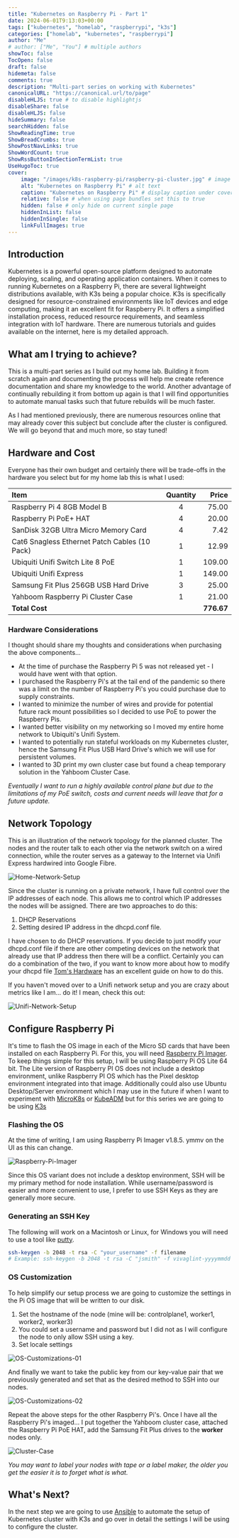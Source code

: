 ```yaml
---
title: "Kubernetes on Raspberry Pi - Part 1"
date: 2024-06-01T9:13:03+00:00
tags: ["kubernetes", "homelab", "raspberrypi", "k3s"]
categories: ["homelab", "kubernetes", "raspberrypi"]
author: "Me"
# author: ["Me", "You"] # multiple authors
showToc: false
TocOpen: false
draft: false
hidemeta: false
comments: true
description: "Multi-part series on working with Kubernetes"
canonicalURL: "https://canonical.url/to/page"
disableHLJS: true # to disable highlightjs
disableShare: false
disableHLJS: false
hideSummary: false
searchHidden: false
ShowReadingTime: true
ShowBreadCrumbs: true
ShowPostNavLinks: true
ShowWordCount: true
ShowRssButtonInSectionTermList: true
UseHugoToc: true
cover:
    image: "/images/k8s-raspberry-pi/raspberry-pi-cluster.jpg" # image path/url
    alt: "Kubernetes on Raspberry Pi" # alt text
    caption: "Kubernetes on Raspberry Pi" # display caption under cover
    relative: false # when using page bundles set this to true
    hidden: false # only hide on current single page
    hiddenInList: false
    hiddenInSingle: false
    linkFullImages: true
---
```


## Introduction 

Kubernetes is a powerful open-source platform designed to automate deploying, scaling, and operating application containers. When it comes to running Kubernetes on a Raspberry Pi, there are several lightweight distributions available, with K3s being a popular choice. K3s is specifically designed for resource-constrained environments like IoT devices and edge computing, making it an excellent fit for Raspberry Pi. It offers a simplified installation process, reduced resource requirements, and seamless integration with IoT hardware. There are numerous tutorials and guides available on the internet, here is my detailed approach.

## What am I trying to achieve?

This is a multi-part series as I build out my home lab. Building it from scratch again and documenting the process will help me create reference documentation and share my knowledge to the world. Another advantage of continually rebuilding it from bottom up again is that I will find opportunities to automate manual tasks such that future rebuilds will be much faster.

As I had mentioned previously, there are numerous resources online that may already cover this subject but conclude after the cluster is configured. We will go beyond that and much more, so stay tuned!

## Hardware and Cost

Everyone has their own budget and certainly there will be trade-offs in the hardware you select but for my home lab this is what I used:

| Item                                          | Quantity |      Price |
| :-------------------------------------------- | :------: | ---------: |
| Raspberry Pi 4 8GB Model B                    |    4     |      75.00 |
| Raspberry Pi PoE+ HAT                         |    4     |      20.00 |
| SanDisk 32GB Ultra Micro Memory Card          |    4     |       7.42 |
| Cat6 Snagless Ethernet Patch Cables (10 Pack) |    1     |      12.99 |
| Ubiquiti Unifi Switch Lite 8 PoE              |    1     |     109.00 |
| Ubiquiti Unifi Express                        |    1     |     149.00 |
| Samsung Fit Plus 256GB USB Hard Drive         |    3     |      25.00 |
| Yahboom Raspberry Pi Cluster Case             |    1     |      21.00 |
| **Total Cost**                                |          | **776.67** |

### Hardware Considerations

I thought should share my thoughts and considerations when purchasing the above components... 
- At the time of purchase the Raspberry Pi 5 was not released yet - I would have went with that option.
- I purchased the Raspberry Pi's at the tail end of the pandemic so there was a limit on the number of Raspberry Pi's you could purchase due to supply constraints.
- I wanted to minimize the number of wires and provide for potential future rack mount possibilities so I decided to use PoE to power the Raspberry Pis.
- I wanted better visibility on my networking so I moved my entire home network to Ubiquiti's Unifi System. 
- I wanted to potentially run stateful workloads on my Kubernetes cluster, hence the Samsung Fit Plus USB Hard Drive's which we will use for persistent volumes.
- I wanted to 3D print my own cluster case but found a cheap temporary solution in the Yahboom Cluster Case.

_Eventually I want to run a highly available control plane but due to the limitations of my PoE switch, costs and current needs will leave that for a future update._

## Network Topology

This is an illustration of the network topology for the planned cluster. The nodes and the router talk to each other via the network switch on a wired connection, while the router serves as a gateway to the Internet via Unifi Express hardwired into Google Fibre.

![Home-Network-Setup](/images/k8s-raspberry-pi/network-overview.png)

Since the cluster is running on a private network, I have full control over the IP addresses of each node. This allows me to control which IP addresses the nodes will be assigned. There are two approaches to do this: 
1. DHCP Reservations 
2. Setting desired IP address in the dhcpd.conf file.

I have chosen to do DHCP reservations. If you decide to just modify your dhcpd.conf file if there are other competing devices on the network that already use that IP address then there will be a conflict. Certainly you can do a combination of the two, if you want to know more about how to modify your dhcpd file [Tom's Hardware](https://www.tomshardware.com/how-to/static-ip-raspberry-pi) has an excellent guide on how to do this.

If you haven't moved over to a Unifi network setup and you are crazy about metrics like I am... do it! I mean, check this out:

![Unifi-Network-Setup](/images/k8s-raspberry-pi/unifi-network-overview.png)

## Configure Raspberry Pi

It's time to flash the OS image in each of the Micro SD cards that have been installed on each Raspberry Pi. For this, you will need [Raspberry Pi Imager](https://www.raspberrypi.com/software/operating-systems/). To keep things simple for this setup, I will be using Raspberry Pi OS Lite 64 bit. The Lite version of Raspberry PI OS does not include a desktop environment, unlike Raspberry PI OS which has the Pixel desktop environment integrated into that image. Additionally could also use Ubuntu Desktop/Server environment which I may use in the future if when I want to experiment with [MicroK8s](https://microk8s.io/) or [KubeADM](https://kubernetes.io/docs/reference/setup-tools/kubeadm/) but for this series we are going to be using [K3s](https://k3s.io/)

### Flashing the OS

At the time of writing, I am using Raspberry Pi Imager v1.8.5. ymmv on the UI as this can change.

![Raspberry-Pi-Imager](/images/k8s-raspberry-pi/raspberry-pi-imager.png)


Since this OS variant does not include a desktop environment, SSH will be my primary method for node installation. While username/password is easier and more convenient to use, I prefer to use SSH Keys as they are generally more secure. 

### Generating an SSH Key

The following will work on a Macintosh or Linux, for Windows you will need to use a tool like [putty](https://www.putty.org/).

```bash
ssh-keygen -b 2048 -t rsa -C "your_username" -f filename
# Example: ssh-keygen -b 2048 -t rsa -C "jsmith" -f vivaglint-yyyymmdd
```

### OS Customization

To help simplify our setup process we are going to customize the settings in the Pi OS image that will be written to our disk.

1. Set the hostname of the node (mine will be: controlplane1, worker1, worker2, worker3)
2. You could set a username and password but I did not as I will configure the node to only allow SSH using a key.
3. Set locale settings

![OS-Customizations-01](/images/k8s-raspberry-pi/os-customization-01.png)

And finally we want to take the public key from our key-value pair that we previously generated and set that as the desired method to SSH into our nodes.

![OS-Customizations-02](/images/k8s-raspberry-pi/os-customization-02.png)

Repeat the above steps for the other Raspberry Pi's. Once I have all the Raspberry Pi's imaged... I put together the Yahboom cluster case, attached the Raspberry Pi PoE HAT, add the Samsung Fit Plus drives to the **worker** nodes only. 

![Cluster-Case](/images/k8s-raspberry-pi/cluster-case.jpg)

_You may want to label your nodes with tape or a label maker, the older you get the easier it is to forget what is what._

## What's Next?

In the next step we are going to use [Ansible]() to automate the setup of Kubernetes cluster with K3s and go over in detail the settings I will be using to configure the cluster. 

